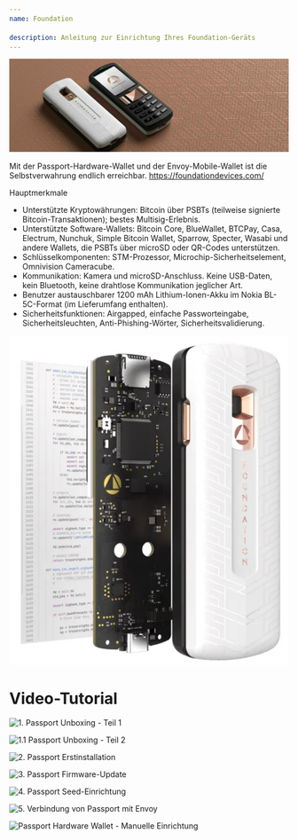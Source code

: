 ```yaml
---
name: Foundation

description: Anleitung zur Einrichtung Ihres Foundation-Geräts
---
```


![cover](assets/cover.jpeg)

Mit der Passport-Hardware-Wallet und der Envoy-Mobile-Wallet ist die Selbstverwahrung endlich erreichbar. https://foundationdevices.com/

Hauptmerkmale

- Unterstützte Kryptowährungen: Bitcoin über PSBTs (teilweise signierte Bitcoin-Transaktionen); bestes Multisig-Erlebnis.
- Unterstützte Software-Wallets: Bitcoin Core, BlueWallet, BTCPay, Casa, Electrum, Nunchuk, Simple Bitcoin Wallet, Sparrow, Specter, Wasabi und andere Wallets, die PSBTs über microSD oder QR-Codes unterstützen.
- Schlüsselkomponenten: STM-Prozessor, Microchip-Sicherheitselement, Omnivision Cameracube.
- Kommunikation: Kamera und microSD-Anschluss. Keine USB-Daten, kein Bluetooth, keine drahtlose Kommunikation jeglicher Art.
- Benutzer austauschbarer 1200 mAh Lithium-Ionen-Akku im Nokia BL-5C-Format (im Lieferumfang enthalten).
- Sicherheitsfunktionen: Airgapped, einfache Passworteingabe, Sicherheitsleuchten, Anti-Phishing-Wörter, Sicherheitsvalidierung.

![device](assets/1.webp)

# Video-Tutorial

![1. Passport Unboxing - Teil 1](https://youtu.be/rUGTWWUlCgU)

![1.1 Passport Unboxing - Teil 2](https://youtu.be/IXj-s-7odFQ)

![2. Passport Erstinstallation](https://youtu.be/o4VxtDdcFUU)

![3. Passport Firmware-Update](https://youtu.be/YZQF9ATUnHU)

![4. Passport Seed-Einrichtung](https://youtu.be/3dmLeCnNGSI)

![5. Verbindung von Passport mit Envoy](https://youtu.be/x-EERNXlvrc)

![Passport Hardware Wallet - Manuelle Einrichtung](https://youtu.be/UKzMHsjJFYU)
